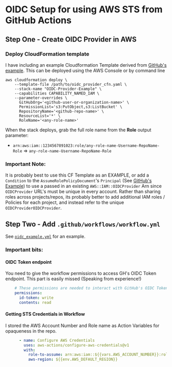 # OIDC Setup for using AWS STS from GitHub Actions

## Step One - Create OIDC Provider in AWS

### Deploy CloudFormation template

I have including an example Cloudformation Template derived from [GitHub's example](https://github.com/aws-actions/configure-aws-credentials#sample-iam-role-cloudformation-template). This can be deployed using the AWS Console or by command line

```
aws cloudformation deploy \
    --template-file /path/to/oidc_provider_cfn.yaml \
    --stack-name "OIDC-Provider-Example" \
    --capabilities CAPABILITY_NAMED_IAM \
    --parameter-overrides \
      GitHubOrg='<github-user-or-organization-name>' \
      PermissionList='s3:PutObject,s3:ListBucket' \
      RepositoryName='<github-repo-name>' \
      ResourceList='*' \
      RoleName='<any-role-name>'
```

When the stack deploys, grab the full role name from the **Role** output parameter:

  * `arn:aws:iam::1234567891023:role/any-role-name-Username-RepoName-Role` => `any-role-name-Username-RepoName-Role`
 
### Important Note:

It is probably best to use this CF Template as an EXAMPLE, or add a `Condition` to the `AssumeRolePolicyDocument`'s `Principal` (See [GitHub's Example](OIDCProvider)) to use a passed in an existing `AWS::IAM::OIDCProvider` Arn since `OIDCProvider` URL's must be unique in every account. Rather than sharing roles across projects/repos, its probably better to add additional IAM roles / Policies for each project, and instead refer to the unique `OIDCProviderOIDCProvider`.

## Step Two - Add `.github/workflows/workflow.yml`

See [`oidc_example.yml`](.github/workflows/oidc_example.yml) for an example. 

### Important bits:

#### OIDC Token endpoint

You need to give the workflow permissions to access GH's OIDC Token endpoint. This part is easily missed (Speaking from experience!)

```yaml
    # These permissions are needed to interact with GitHub's OIDC Token endpoint.   
    permissions:
      id-token: write
      contents: read   
```

#### Getting STS Credentials in Workflow

I stored the AWS Account Number and Role name as Action Variables for opaqueness in the repo.

```yaml
      - name: Configure AWS Credentials
        uses: aws-actions/configure-aws-credentials@v1
        with:
          role-to-assume: arn:aws:iam::${{vars.AWS_ACCOUNT_NUMBER}}:role/${{vars.AWS_IAM_ROLE_NAME}}
          aws-region: ${{env.AWS_DEFAULT_REGION}}
```

